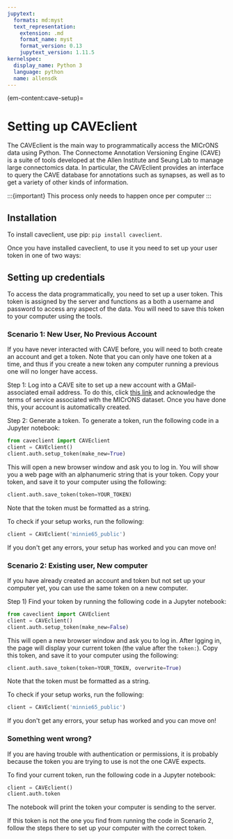 ```yaml
---
jupytext:
  formats: md:myst
  text_representation:
    extension: .md
    format_name: myst
    format_version: 0.13
    jupytext_version: 1.11.5
kernelspec:
  display_name: Python 3
  language: python
  name: allensdk
---
```


(em-content:cave-setup)=
# Setting up CAVEclient

The CAVEclient is the main way to programmatically access the MICrONS data using Python.
The Connectome Annotation Versioning Engine (CAVE) is a suite of tools developed at the Allen Institute and Seung Lab to manage large connectomics data.
In particular, the CAVEclient provides an interface to query the CAVE database for annotations such as synapses, as well as to get a variety of other kinds of information.

:::{important}
This process only needs to happen once per computer
:::

## Installation

To install caveclient, use pip: `pip install caveclient`.

Once you have installed caveclient, to use it you need to set up your user token in one of two ways:

## Setting up credentials 

To access the data programmatically, you need to set up a user token.
This token is assigned by the server and functions as a both a username and password to access any aspect of the data.
You will need to save this token to your computer using the tools.

### Scenario 1: New User, No Previous Account
If you have never interacted with CAVE before, you will need to both create an account and get a token.
Note that you can only have one token at a time, and thus if you create a new token any computer running a previous one will no longer have access.

Step 1: Log into a CAVE site to set up a new account with a GMail-associated email address. To do this, click [this link](https://minnie.microns-daf.com/materialize/views/datastack/minnie65_public) and acknowledge the terms of service associated with the MICrONS dataset. Once you have done this, your account is automatically created.

Step 2: Generate a token.
To generate a token, run the following code in a Jupyter notebook:
```python
from caveclient import CAVEclient
client = CAVEclient()
client.auth.setup_token(make_new=True)
```

This will open a new browser window and ask you to log in.
You will show you a web page with an alphanumeric string that is your token.
Copy your token, and save it to your computer using the following:
```python
client.auth.save_token(token=YOUR_TOKEN)
```
Note that the token must be formatted as a string.

To check if your setup works, run the following:
```python
client = CAVEclient('minnie65_public')
```

If you don't get any errors, your setup has worked and you can move on!

### Scenario 2: Existing user, New computer

If you have already created an account and token but not set up your computer yet, you can use the same token on a new computer.

Step 1) Find your token by running the following code in a Jupyter notebook:
```python
from caveclient import CAVEclient
client = CAVEclient()
client.auth.setup_token(make_new=False)
``` 

This will open a new browser window and ask you to log in.
After lgging in, the page will display your current token (the value after the `token:`).
Copy this token, and save it to your computer using the following:

```python
client.auth.save_token(token=YOUR_TOKEN, overwrite=True)
```
Note that the token must be formatted as a string.

To check if your setup works, run the following:

```python
client = CAVEclient('minnie65_public')
```

If you don't get any errors, your setup has worked and you can move on!

### Something went wrong?

If you are having trouble with authentication or permissions, it is probably because the token you are trying to use is not the one CAVE expects.

To find your current token, run the following code in a Jupyter notebook:
```python
client = CAVEclient()
client.auth.token
```

The notebook will print the token your computer is sending to the server.

If this token is not the one you find from running the code in Scenario 2, follow the steps there to set up your computer with the correct token.

